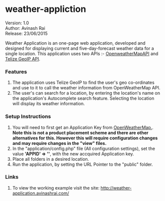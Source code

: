 # weather-appliction
Version: 1.0 <br>
Author: Avinash Rai <br>
Release: 23/06/2015 <br>

Weather Application is an one-page web application, developed and designed for displaying current and five-day-forecast weather data for a single location. This application uses two APIs :- <a href="http://openweathermap.org/api">OpenweatherMapAPI</a> and <a href="http://www.telize.com/">Telize GeoIP API</a>.

<h3>Features</h3>

1. The application uses Telize GeoIP to find the user's geo co-ordinates and use to it to call the weather information from OpenWeatherMap API.
2. The user's can search for a location, by entering the location's name on the application's Autocomplete search feature. Selecting the location will display its weather information.

<h3>Setup Instructions</h3>

1. You will need to first get an Application Key from <a href="http://openweathermap.org/api">OpenWeatherMap.</a>. <br><strong>Note this is not a product placement scheme and there are other alternatives for this. However this will require configuration changes and may require changes in the "view" files.</strong>
2. In the "application/config.php" file (All configuration settings), set the value <strong>'APPID' => ''</strong>, with the new accquired Application key.
3. Place all folders in a desired location.
4. Run the application, by setting the URL Pointer to the "public" folder.

<h3>Links</h3>

1. To view the working example visit the site: <a href="http://weather-application.avinashrai.com/">http://weather-application.avinashrai.com/</a>
